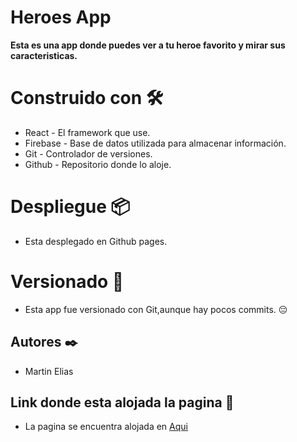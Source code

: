 # Heroes App

**Esta es una app donde puedes ver a tu heroe favorito y mirar sus caracteristicas.**

# Construido con 🛠️

- React - El framework que use.
- Firebase - Base de datos utilizada para almacenar información.
- Git - Controlador de versiones.
- Github - Repositorio donde lo aloje.

# Despliegue 📦

- Esta desplegado en Github pages.

# Versionado 📌

- Esta app fue versionado con Git,aunque hay pocos commits. 😔

## Autores ✒️

- Martin Elias

## Link donde esta alojada la pagina 🤠

- La pagina se encuentra alojada en [Aqui](https://Martin10123.github.io/app-heroes)
